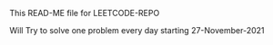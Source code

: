 This READ-ME file for LEETCODE-REPO

Will Try to solve one problem every day starting 27-November-2021
